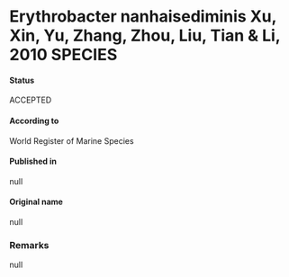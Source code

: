 Erythrobacter nanhaisediminis Xu, Xin, Yu, Zhang, Zhou, Liu, Tian & Li, 2010 SPECIES
=======

#### Status
ACCEPTED

#### According to
World Register of Marine Species

#### Published in
null

#### Original name
null

### Remarks
null